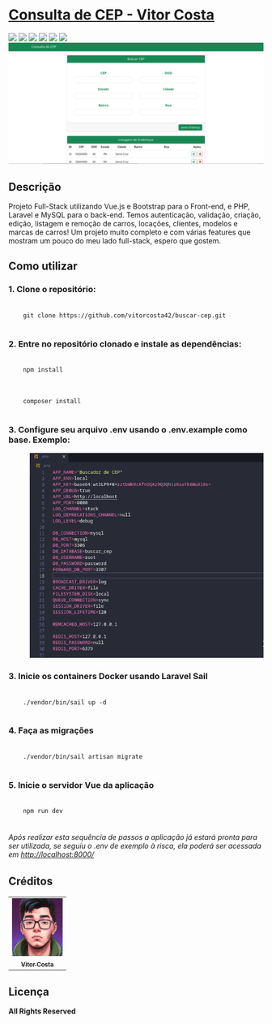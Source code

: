 <h1><a href="https://github.com/vitorcosta42/app_locadora_carros/tree/master">Consulta de CEP - Vitor Costa </a></h1>

<div style="display: inline_block">
   <img src="https://img.shields.io/badge/PHP-darkgreen"/>
   <img src="https://img.shields.io/badge/Laravel-darkgreen"/>
    <img src="https://img.shields.io/badge/Vue.js-darkgreen"/>
    <img src="https://img.shields.io/badge/Bootstrap-darkgreen"/>
    <img src="https://img.shields.io/badge/MySQL-darkgreen"/>
    <img src="https://img.shields.io/badge/Docker-darkgreen"/>
</div>
<img width="1000" src= "./public/home.png" />

<h2>Descrição</h2>
<p>
  Projeto Full-Stack utilizando Vue.js e Bootstrap para o Front-end, e PHP, Laravel e MySQL para o back-end. Temos autenticação, validação, criação, edição, listagem e remoção de carros, locações, clientes, modelos e marcas de carros! Um projeto muito completo e com várias features que mostram um pouco do meu lado full-stack, espero que gostem.
</p>

<h2>Como utilizar</h2>

<h3>1. Clone o repositório:</h3>
<pre>
  <code>
    git clone https://github.com/vitorcosta42/buscar-cep.git
  </code>
</pre>

<h3>2. Entre no repositório clonado e instale as dependências:</h3>
<pre>
  <code>
    npm install
  </code>
</pre>
<pre>
  <code>
    composer install
  </code>
</pre>

<h3>3. Configure seu arquivo .env usando o .env.example como base. Exemplo: </h3>
<pre>
     <img src="./public/env.png" width="500" alt="Foto de Vitor Costa"/>
</pre>



<h3>3. Inicie os containers Docker usando Laravel Sail</h3>
<pre>
  <code>
    ./vendor/bin/sail up -d
  </code>
</pre>
<h3>4. Faça as migrações</h3>
<pre>
  <code>
    ./vendor/bin/sail artisan migrate    
  </code>
</pre>
<h3>5. Inicie o servidor Vue da aplicação </h3>
<pre>
  <code>
    npm run dev   
  </code>
</pre>
<h6>Após realizar esta sequência de passos a aplicação já estará pronta para ser utilizada, se seguiu o .env de exemplo à risca, ela poderá ser acessada em <a href="http://localhost:8000/" >http://localhost:8000/</a> </h6>
<h2>Créditos</h2>
<table>
  <tr>
    <td align="center">
      <a href="https://github.com/vitorcosta42">
        <img src="./public/icon-vitor.jpeg" width="100px;" alt="Foto de Vitor Costa"/><br>
        <sub>
          <b>Vitor Costa</b>
        </sub>
      </a>
    </td>
  </tr>
</table>

<h2>Licença</h2>
<b>All Rights Reserved</b>
